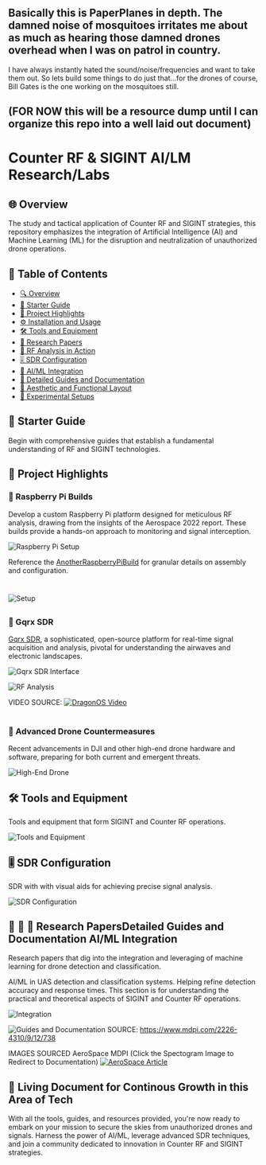 ## Basically this is PaperPlanes in depth. The damned noise of mosquitoes irritates me about as much as hearing those damned drones overhead when I was on patrol in country. 
I have always instantly hated the sound/noise/frequencies and want to take them out. So lets build some things to do just that...for the drones of course, Bill Gates is the one working on the mosquitoes still.

## (FOR NOW this will be a resource dump until I can organize this repo into a well laid out document)

# Counter RF & SIGINT AI/LM Research/Labs

## 🌐 Overview
The study and tactical application of Counter RF and SIGINT strategies, this repository emphasizes the integration of Artificial Intelligence (AI) and Machine Learning (ML) for the disruption and neutralization of unauthorized drone operations.

## 📑 Table of Contents
- [🔍 Overview](#-overview)
- [🔰 Starter Guide](#-starter-guide)
- [🚀 Project Highlights](#-project-highlights)
- [⚙️ Installation and Usage](#-installation-and-usage)
- [🛠️ Tools and Equipment](#-tools-and-equipment)
- [📄 Research Papers](#-research-papers)
- [🔬 RF Analysis in Action](#-rf-analysis-in-action)
- [🎚️ SDR Configuration](#-sdr-configuration)
- [🤖 AI/ML Integration](#-aiml-integration)
- [📘 Detailed Guides and Documentation](#-detailed-guides-and-documentation)
- [🎨 Aesthetic and Functional Layout](#-aesthetic-and-functional-layout)
- [🧪 Experimental Setups](#-experimental-setups)

## 🔰 Starter Guide
Begin with comprehensive guides that establish a fundamental understanding of RF and SIGINT technologies.

## 🚀 Project Highlights

### 🥧 Raspberry Pi Builds
Develop a custom Raspberry Pi platform designed for meticulous RF analysis, drawing from the insights of the Aerospace 2022 report. These builds provide a hands-on approach to monitoring and signal interception.

![Raspberry Pi Setup](https://github.com/TreadSoftly/Projects/assets/121847455/bbcc2a1e-83e6-48f4-832a-141d2d3810bc)
 
Reference the [AnotherRaspberryPiBuild](https://github.com/TreadSoftly/Projects/blob/main/AnotherRaspberryPiBuild.md) for granular details on assembly and configuration.

#

![Setup](https://github.com/TreadSoftly/Projects/assets/121847455/c8747ec0-4e4a-4781-9b97-e4b19b4adb8b)


##

### 📡 Gqrx SDR
[Gqrx SDR](https://www.gqrx.dk/), a sophisticated, open-source platform for real-time signal acquisition and analysis, pivotal for understanding the airwaves and electronic landscapes.

![Gqrx SDR Interface](https://github.com/TreadSoftly/Projects/assets/121847455/310d9fce-338e-4a51-8cff-4ec1639feb89)

![RF Analysis](https://github.com/TreadSoftly/Projects/assets/121847455/66947de1-0139-4071-894a-103e4e5d721f)

VIDEO SOURCE: [![DragonOS Video](https://img.youtube.com/vi/fT4xAdfLYcY/0.jpg)](https://www.youtube.com/watch?v=fT4xAdfLYcY "DragonOS Focal - YouTube")

#

### 🚁 Advanced Drone Countermeasures
Recent advancements in DJI and other high-end drone hardware and software, preparing for both current and emergent threats.

![High-End Drone](https://github.com/TreadSoftly/Projects/assets/121847455/1e34ec02-524c-4d0a-9bef-6c37a26303a6)


## 🛠️ Tools and Equipment
Tools and equipment that form SIGINT and Counter RF operations.

![Tools and Equipment](https://github.com/TreadSoftly/Projects/assets/121847455/c8747ec0-4e4a-4781-9b97-e4b19b4adb8b)



## 🎚️ SDR Configuration
SDR with with visual aids for achieving precise signal analysis.

![SDR Configuration](https://github.com/TreadSoftly/Projects/assets/121847455/cb5a9443-e099-43ba-83f7-20c9416edce8)

## 🤖 📖 📄 Research PapersDetailed Guides and Documentation AI/ML Integration 
Research papers that dig into the integration and leveraging of machine learning for drone detection and classification.

AI/ML in UAS detection and classification systems. Helping refine detection accuracy and response times.
This section is for understanding the practical and theoretical aspects of SIGINT and Counter RF operations.

![Integration](https://github.com/TreadSoftly/Projects/assets/121847455/1e34ec02-524c-4d0a-9bef-6c37a26303a6)

![Guides and Documentation](https://github.com/TreadSoftly/Projects/assets/121847455/13a4d9ef-e76c-48e9-8ac4-17520701102f)
SOURCE: https://www.mdpi.com/2226-4310/9/12/738

IMAGES SOURCED AeroSpace MDPI (Click the Spectogram Image to Redirect to Documentation)
[![AeroSpace Article](https://github.com/TreadSoftly/Projects/blob/main/assets/aerospace-logo.webp)](https://www.mdpi.com/2226-4310/9/12/738 "Low-Cost Raspberry-Pi-Based UAS Detection and Classification System Using Machine Learning")

## 

## 🚀 Living Document for Continous Growth in this Area of Tech
With all the tools, guides, and resources provided, you're now ready to embark on your mission to secure the skies from unauthorized drones and signals. Harness the power of AI/ML, leverage advanced SDR techniques, and join a community dedicated to innovation in Counter RF and SIGINT strategies.
